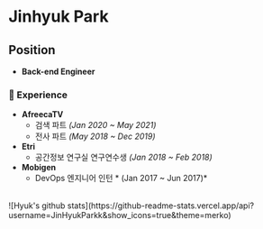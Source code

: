 # Jinhyuk Park

## Position
- **Back-end Engineer**

### 💼 Experience
- **AfreecaTV** 
    - 검색 파트 *(Jan 2020 ~ May 2021)*
    - 전사 파트 *(May 2018 ~ Dec 2019)*
- **Etri**
    - 공간정보 연구실 연구연수생 *(Jan 2018 ~ Feb 2018)*
- **Mobigen**
    - DevOps 엔지니어 인턴 * (Jan 2017 ~ Jun 2017)*

<br/>
![Hyuk's github stats](https://github-readme-stats.vercel.app/api?username=JinHyukParkk&show_icons=true&theme=merko)


